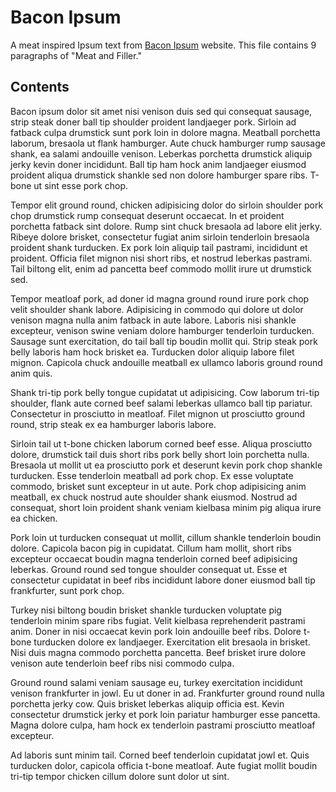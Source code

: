 # Bacon Ipsum

A meat inspired Ipsum text from [Bacon Ipsum](http://baconipsum.com/) website. This file 
contains 9 paragraphs of "Meat and Filler."

## Contents

Bacon ipsum dolor sit amet nisi venison duis sed qui consequat sausage, strip steak doner ball tip shoulder proident landjaeger pork. 
Sirloin ad fatback culpa drumstick sunt pork loin in dolore magna. Meatball porchetta laborum, bresaola ut flank hamburger. Aute chuck 
hamburger rump sausage shank, ea salami andouille venison. Leberkas porchetta drumstick aliquip jerky kevin doner incididunt. Ball tip 
ham hock anim landjaeger eiusmod proident aliqua drumstick shankle sed non dolore hamburger spare ribs. T-bone ut sint esse pork chop.

Tempor elit ground round, chicken adipisicing dolor do sirloin shoulder pork chop drumstick rump consequat deserunt occaecat. In et 
proident porchetta fatback sint dolore. Rump sint chuck bresaola ad labore elit jerky. Ribeye dolore brisket, consectetur fugiat anim 
sirloin tenderloin bresaola proident shank turducken. Ex pork loin aliquip tail pastrami, incididunt et proident. Officia filet mignon 
nisi short ribs, et nostrud leberkas pastrami. Tail biltong elit, enim ad pancetta beef commodo mollit irure ut drumstick sed.

Tempor meatloaf pork, ad doner id magna ground round irure pork chop velit shoulder shank labore. Adipisicing in commodo qui dolore ut 
dolor venison magna nulla anim fatback in aute labore. Laboris nisi shankle excepteur, venison swine veniam dolore hamburger tenderloin 
turducken. Sausage sunt exercitation, do tail ball tip boudin mollit qui. Strip steak pork belly laboris ham hock brisket ea. Turducken 
dolor aliquip labore filet mignon. Capicola chuck andouille meatball ex ullamco laboris ground round anim quis.

Shank tri-tip pork belly tongue cupidatat ut adipisicing. Cow laborum tri-tip shoulder, flank aute corned beef salami leberkas ullamco 
ball tip pariatur. Consectetur in prosciutto in meatloaf. Filet mignon ut prosciutto ground round, strip steak ex ea hamburger laboris labore.

Sirloin tail ut t-bone chicken laborum corned beef esse. Aliqua prosciutto dolore, drumstick tail duis short ribs pork belly short loin 
porchetta nulla. Bresaola ut mollit ut ea prosciutto pork et deserunt kevin pork chop shankle turducken. Esse tenderloin meatball ad pork 
chop. Ex esse voluptate commodo, brisket sunt excepteur in ut aute. Pork chop adipisicing anim meatball, ex chuck nostrud aute shoulder 
shank eiusmod. Nostrud ad consequat, short loin proident shank veniam kielbasa minim pig aliqua irure ea chicken.

Pork loin ut turducken consequat ut mollit, cillum shankle tenderloin boudin dolore. Capicola bacon pig in cupidatat. Cillum ham mollit, 
short ribs excepteur occaecat boudin magna tenderloin corned beef adipisicing leberkas. Ground round sed tongue shoulder consequat ut. Esse 
et consectetur cupidatat in beef ribs incididunt labore doner eiusmod ball tip frankfurter, sunt pork chop.

Turkey nisi biltong boudin brisket shankle turducken voluptate pig tenderloin minim spare ribs fugiat. Velit kielbasa reprehenderit pastrami 
anim. Doner in nisi occaecat kevin pork loin andouille beef ribs. Dolore t-bone turducken dolore ex landjaeger. Exercitation elit bresaola 
in brisket. Nisi duis magna commodo porchetta pancetta. Beef brisket irure dolore venison aute tenderloin beef ribs nisi commodo culpa.

Ground round salami veniam sausage eu, turkey exercitation incididunt venison frankfurter in jowl. Eu ut doner in ad. Frankfurter ground round 
nulla porchetta jerky cow. Quis brisket leberkas aliquip officia est. Kevin consectetur drumstick jerky et pork loin pariatur hamburger 
esse pancetta. Magna dolore culpa, ham hock ex tenderloin pastrami prosciutto meatloaf excepteur.

Ad laboris sunt minim tail. Corned beef tenderloin cupidatat jowl et. Quis turducken dolor, capicola officia t-bone meatloaf. Aute fugiat 
mollit boudin tri-tip tempor chicken cillum dolore sunt dolor ut sint.


